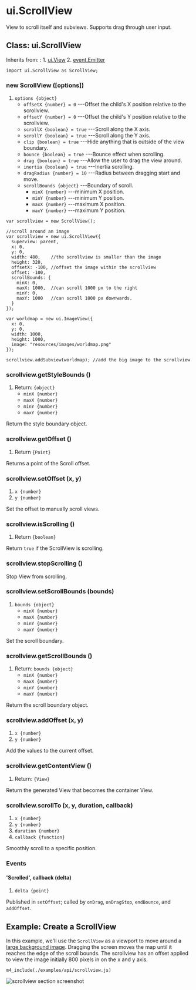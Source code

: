 # ui.ScrollView

View to scroll itself and subviews. Supports
drag through user input.

## Class: ui.ScrollView

Inherits from:
:    1. [ui.View](./ui-view.html)
     2. [event.Emitter](./event.html#class-event.emitter)

~~~
import ui.ScrollView as ScrollView;
~~~

### new ScrollView ([options])
1. `options {object}`
	* `offsetX {number} = 0` ---Offset the child's X position relative to the scrollview.
	* `offsetY {number} = 0` ---Offset the child's Y position relative to the scrollview.
	* `scrollX {boolean} = true` ---Scroll along the X axis.
	* `scrollY {boolean} = true` ---Scroll along the Y axis.
	* `clip {boolean} = true` ---Hide anything that is outside of the view boundary.
	* `bounce {boolean} = true` ---Bounce effect when scrolling.
	* `drag {boolean} = true` ---Allow the user to drag the view around.
	* `inertia {boolean} = true` ---Inertia scrolling.
	* `dragRadius {number} = 10` ---Radius between dragging start and move.
	* `scrollBounds {object}` ---Boundary of scroll.
		* `minX {number}` ---minimum X position.
		* `minY {number}` ---minimum Y position.
		* `maxX {number}` ---maximum X position.
		* `maxY {number}` ---maximum Y position.

~~~
var scrollview = new ScrollView();
~~~

~~~
//scroll around an image
var scrollview = new ui.ScrollView({
  superview: parent,
  x: 0,
  y: 0,
  width: 480,    //the scrollview is smaller than the image
  height: 320,
  offsetX: -100, //offset the image within the scrollview
  offset: -100,
  scrollBounds: {
    minX: 0,
    maxX: 1000,  //can scroll 1000 px to the right
    minY: 0,
    maxY: 1000   //can scroll 1000 px downwards.
  }
});

var worldmap = new ui.ImageView({
  x: 0,
  y: 0,
  width: 1000,
  height: 1000,
  image: "resources/images/worldmap.png"
});

scrollview.addSubview(worldmap); //add the big image to the scrollview
~~~

### scrollview.getStyleBounds ()
1. Return: `{object}`
	* `minX {number}`
	* `maxX {number}`
	* `minY {number}`
	* `maxY {number}`

Return the style boundary object.

### scrollview.getOffset ()
1. Return `{Point}`

Returns a point of the Scroll offset.

### scrollview.setOffset (x, y)
1. `x {number}`
2. `y {number}`

Set the offset to manually scroll views.

### scrollview.isScrolling ()
1. Return `{boolean}`

Return `true` if the ScrollView is scrolling.

### scrollview.stopScrolling ()

Stop View from scrolling.

### scrollview.setScrollBounds (bounds)
1. `bounds {object}`
	* `minX {number}`
	* `maxX {number}`
	* `minY {number}`
	* `maxY {number}`

Set the scroll boundary.

### scrollview.getScrollBounds ()
1. Return: `bounds {object}`
	* `minX {number}`
	* `maxX {number}`
	* `minY {number}`
	* `maxY {number}`

Return the scroll boundary object.

### scrollview.addOffset (x, y)
1. `x {number}`
2. `y {number}`

Add the values to the current offset.

### scrollview.getContentView ()
1. Return: `{View}`

Return the generated View that becomes the container View.

### scrollview.scrollTo (x, y, duration, callback)
1. `x {number}`
2. `y {number}`
3. `duration {number}`
4. `callback {function}`

Smoothly scroll to a specific position.


### Events

#### \'Scrolled\', callback (delta)
1. `delta {point}`

Published in `setOffset`; called by `onDrag`, `onDragStop`, `endBounce`, and `addOffset`.


## Example: Create a ScrollView

In this example, we'll use the `ScrollView` as a viewport to
move around a
[large background image](./assets/ui-scrollview/europemap.jpg). Dragging
the screen moves the map until it reaches the edge of the
scroll bounds. The scrollview has an offset applied to view
the image initially 800 pixels in on the x and y axis.

~~~
m4_include(./examples/api/scrollview.js)
~~~

<img src="./assets/ui-scrollview/example-scrollview.png" alt="scrollview section screenshot" class="screenshot">
